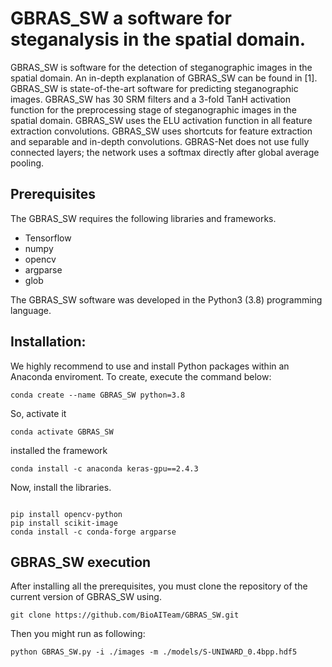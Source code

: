 # GBRAS_SW a software for steganalysis in the spatial domain.
GBRAS_SW is software for the detection of steganographic images in the spatial domain. An in-depth explanation of GBRAS_SW can be found in [1]. GBRAS_SW is state-of-the-art software for predicting steganographic images. GBRAS_SW has 30 SRM filters and a 3-fold TanH activation function for the preprocessing stage of steganographic images in the spatial domain. GBRAS_SW uses the ELU activation function in all feature extraction convolutions. GBRAS_SW uses shortcuts for feature extraction and separable and in-depth convolutions. GBRAS-Net does not use fully connected layers; the network uses a softmax directly after global average pooling.
## Prerequisites
The GBRAS_SW requires the following libraries and frameworks.

- Tensorflow 
-	numpy 
- opencv 
- argparse
- glob

The GBRAS_SW software was developed in the Python3 (3.8) programming language.
## Installation:
We highly recommend to use and install Python packages within an Anaconda enviroment. To create, execute the command below:
```
conda create --name GBRAS_SW python=3.8
```
So, activate it
```
conda activate GBRAS_SW 
```
installed the framework
```
conda install -c anaconda keras-gpu==2.4.3

```
Now, install the libraries.
```

pip install opencv-python
pip install scikit-image
conda install -c conda-forge argparse
```
## GBRAS_SW execution
After installing all the prerequisites, you must clone the repository of the current version of GBRAS_SW using.
```
git clone https://github.com/BioAITeam/GBRAS_SW.git
```
Then you might run as following:
```
python GBRAS_SW.py -i ./images -m ./models/S-UNIWARD_0.4bpp.hdf5
```


